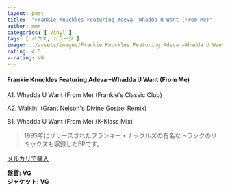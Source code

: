 ```yaml
---
layout: post
title:  "Frankie Knuckles Featuring Adeva –Whadda U Want (From Me)"
author: mmr
categories: [ Vinyl ]
tags: [ ハウス, ガラージ ]
image: ../assets/images/Frankie Knuckles Featuring Adeva –Whadda U Want (From Me).jpg
rating: 4.5
v-rating: VG
---
```


#### Frankie Knuckles Featuring Adeva –Whadda U Want (From Me)

A1. Whadda U Want (From Me) (Frankie's Classic Club)

A2. Walkin' (Grant Nelson's Divine Gospel Remix)

B1. Whadda U Want (From Me) (K-Klass Mix)

> 1995年にリリースされたフランキー・ナックルズの有名なトラックのリミックスも収録したEPです。


[メルカリで購入](https://jp.mercari.com/item/m96883382943)

<div class="mt-4 mb-4 d-flex align-items-center">
<strong class="mr-1">盤質: VG</strong>
</div>
<div class="mt-4 mb-4 d-flex align-items-center">
<strong class="mr-1">ジャケット: VG</strong>
</div>
